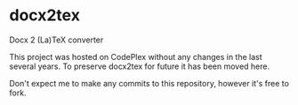 # docx2tex
Docx 2 (La)TeX converter

This project was hosted on CodePlex without any changes in the last several years. To preserve docx2tex for future it has been moved here. 

Don't expect me to make any commits to this repository, however it's free to fork.
